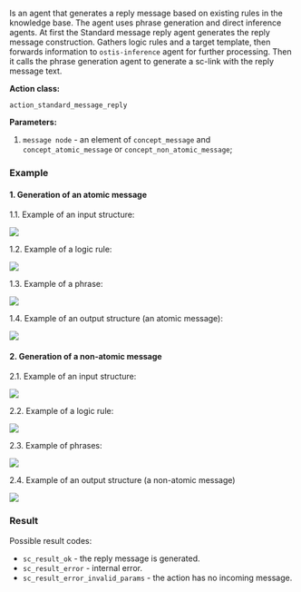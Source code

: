 Is an agent that generates a reply message based on existing rules in the knowledge base.
The agent uses phrase generation and direct inference agents.
At first the Standard message reply agent generates the reply message construction.
Gathers logic rules and a target template, then forwards information to `ostis-inference` agent for further processing.
Then it calls the phrase generation agent to generate a sc-link with the reply message text.

**Action class:**

`action_standard_message_reply`

**Parameters:**

1. `message node` - an element of `concept_message` and `concept_atomic_message` or `concept_non_atomic_message`;

### Example

#### 1. Generation of an atomic message

1.1. Example of an input structure:

<img src="./images/standardMessageReplyAgentAtomicInput.png"></img>

1.2. Example of a logic rule:

<img src="./images/standardMessageReplyAgentAtomicMessageRule.png"></img>

1.3. Example of a phrase:

<img src="./images/standardMessageReplyAgentAtomicPhrase.png"></img>

1.4. Example of an output structure (an atomic message):

<img src="./images/standardMessageReplyAgentAtomicMessageOutput.png"></img>

#### 2. Generation of a non-atomic message

2.1. Example of an input structure:

<img src="./images/standardMessageReplyAgentNonAtomicInput.png"></img>

2.2. Example of a logic rule:

<img src="./images/standardMessageReplyAgentNonAtomicMessageRule.png"></img>

2.3. Example of phrases:

<img src="./images/standardMessageReplyAgentNonAtomicPhrase.png"></img>

2.4. Example of an output structure (a non-atomic message)

<img src="./images/standardMessageReplyAgentNonAtomicMessageOutput.png"></img>

### Result

Possible result codes:
 
* `sc_result_ok` - the reply message is generated.
* `sc_result_error` - internal error.
* `sc_result_error_invalid_params` - the action has no incoming message.
